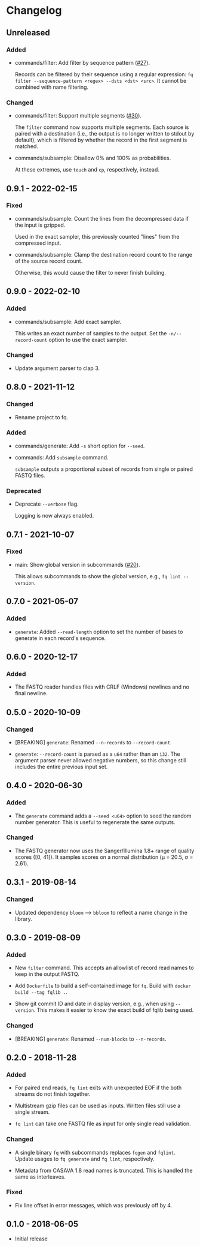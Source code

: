 # Changelog

## Unreleased

### Added

  * commands/filter: Add filter by sequence pattern ([#27]).

    Records can be filtered by their sequence using a regular expression: `fq
    filter --sequence-pattern <regex> --dsts <dst> <src>`. It cannot be
    combined with name filtering.

[#27]: https://github.com/stjude-rust-labs/fq/issues/27

### Changed

  * commands/filter: Support multiple segments ([#30]).

    The `filter` command now supports multiple segments. Each source is paired
    with a destination (i.e., the output is no longer written to stdout by
    default), which is filtered by whether the record in the first segment is
    matched.

  * commands/subsample: Disallow 0% and 100% as probabilities.

    At these extremes, use `touch` and `cp`, respectively, instead.

[#30]: https://github.com/stjude-rust-labs/fq/issues/30

## 0.9.1 - 2022-02-15

### Fixed

  * commands/subsample: Count the lines from the decompressed data if the input
    is gzipped.

    Used in the exact sampler, this previously counted "lines" from the
    compressed input.

  * commands/subsample: Clamp the destination record count to the range of the
    source record count.

    Otherwise, this would cause the filter to never finish building.

## 0.9.0 - 2022-02-10

### Added

  * commands/subsample: Add exact sampler.

    This writes an exact number of samples to the output. Set the
    `-n/--record-count` option to use the exact sampler.

### Changed

  * Update argument parser to clap 3.

## 0.8.0 - 2021-11-12

### Changed

  * Rename project to fq.

### Added

  * commands/generate: Add `-s` short option for `--seed`.

  * commands: Add `subsample` command.

    `subsample` outputs a proportional subset of records from single or paired
    FASTQ files.

### Deprecated

  * Deprecate `--verbose` flag.

    Logging is now always enabled.

## 0.7.1 - 2021-10-07

### Fixed

  * main: Show global version in subcommands ([#20]).

    This allows subcommands to show the global version, e.g., `fq lint
    --version`.

[#20]: https://github.com/stjude-rust-labs/fq/issues/20

## 0.7.0 - 2021-05-07

### Added

  * `generate`: Added `--read-length` option to set the number of bases to
    generate in each record's sequence.

## 0.6.0 - 2020-12-17

### Added

  * The FASTQ reader handles files with CRLF (Windows) newlines and no final
    newline.

## 0.5.0 - 2020-10-09

### Changed

  * [BREAKING] `generate`: Renamed `--n-records` to `--record-count`.

  * `generate`: `--record-count` is parsed as a `u64` rather than an `i32`. The
    argument parser never allowed negative numbers, so this change still
    includes the entire previous input set.

## 0.4.0 - 2020-06-30

### Added

  * The `generate` command adds a `--seed <u64>` option to seed the random
    number generator. This is useful to regenerate the same outputs.

### Changed

  * The FASTQ generator now uses the Sanger/Illumina 1.8+ range of
    quality scores ([0, 41]). It samples scores on a normal distribution (μ =
    20.5, σ = 2.61).

## 0.3.1 - 2019-08-14

### Changed

  * Updated dependency `bloom` --> `bbloom` to reflect a name change in the library.

## 0.3.0 - 2019-08-09

### Added

  * New `filter` command. This accepts an allowlist of record read names to
    keep in the output FASTQ.

  * Add `Dockerfile` to build a self-contained image for `fq`. Build with
    `docker build --tag fqlib .`.

  * Show git commit ID and date in display version, e.g., when using
    `--version`. This makes it easier to know the exact build of fqlib being
    used.

### Changed

  * [BREAKING] `generate`: Renamed `--num-blocks` to `--n-records`.

## 0.2.0 - 2018-11-28

### Added

  * For paired end reads, `fq lint` exits with unexpected EOF if the both
    streams do not finish together.

  * Multistream gzip files can be used as inputs. Written files still use a
    single stream.

  * `fq lint` can take one FASTQ file as input for only single read validation.

### Changed

  * A single binary `fq` with subcommands replaces `fqgen` and `fqlint`. Update
    usages to `fq generate` and `fq lint`, respectively.

  * Metadata from CASAVA 1.8 read names is truncated. This is handled the same
    as interleaves.

### Fixed

  * Fix line offset in error messages, which was previously off by 4.

## 0.1.0 - 2018-06-05

  * Initial release
